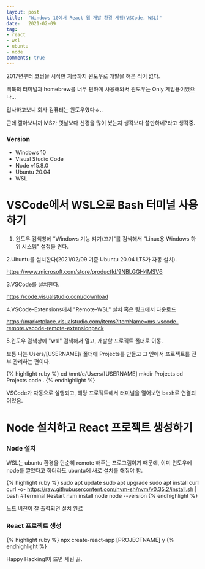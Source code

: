 ```yaml
---
layout: post
title:  "Windows 10에서 React 웹 개발 환경 세팅(VSCode, WSL)"
date:   2021-02-09
tag:
- react
- wsl
- ubuntu
- node
comments: true
---
```


2017년부터 코딩을 시작한 지금까지 윈도우로 개발을 해본 적이 없다.

맥북의 터미널과 homebrew를 너무 편하게 사용해와서 윈도우는 Only 게임용이었으나...

입사하고보니 회사 컴퓨터는 윈도우였다ㅎ..

근데 깔아보니까 MS가 옛날보다 신경을 많이 썼는지 생각보다 쓸만하네?라고 생각중.

### Version

  - Windows 10
  - Visual Studio Code
  - Node v15.8.0
  - Ubuntu 20.04
  - WSL

# VSCode에서 WSL으로 Bash 터미널 사용하기


1. 윈도우 검색창에 "Windows 기능 켜기/끄기"를 검색해서 "Linux용 Windows 하위 시스템" 설정을 켠다.



2.Ubuntu를 설치한다(2021/02/09 기준 Ubuntu 20.04 LTS가 자동 설치). 

https://www.microsoft.com/store/productId/9NBLGGH4MSV6



3.VSCode를 설치한다. 

https://code.visualstudio.com/download



4.VSCode-Extensions에서 "Remote-WSL" 설치 혹은 링크에서 다운로드 

https://marketplace.visualstudio.com/items?itemName=ms-vscode-remote.vscode-remote-extensionpack



5.윈도우 검색창에 "wsl" 검색해서 열고, 개발할 프로젝트 폴더로 이동. 

보통 나는 Users/[USERNAME]/ 폴더에 Projects를 만들고 그 안에서 프로젝트를 전부 관리하는 편이다.


{% highlight ruby %}
cd /mnt/c/Users/[USERNAME]
mkdir Projects
cd Projects
code .
{% endhighlight %}


VSCode가 자동으로 실행되고, 해당 프로젝트에서 터미널을 열어보면 bash로 연결되어있음.

# Node 설치하고 React 프로젝트 생성하기

### Node 설치


WSL는 ubuntu 환경을 단순히 remote 해주는 프로그램이기 때문에, 이미 윈도우에 node를 깔았다고 하더라도 ubuntu에 새로 설치를 해줘야 함.



{% highlight ruby %}
sudo apt update
sudo apt upgrade
sudo apt install curl
curl -o- https://raw.githubusercontent.com/nvm-sh/nvm/v0.35.2/install.sh | bash
#Terminal Restart
nvm install node
node --version
{% endhighlight %}



노드 버전이 잘 출력되면 설치 완료



### React 프로젝트 생성

{% highlight ruby %}
npx create-react-app [PROJECTNAME]
y
{% endhighlight %}


Happy Hacking!이 뜨면 세팅 끝.




